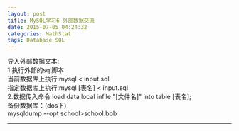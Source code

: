 ```yaml
---
layout: post
title: MySQL学习6-外部数据交流
date: 2015-07-05 04:24:32
categories: MathStat
tags: Database SQL
---
```


导入外部数据文本:   
1.执行外部的sql脚本   
当前数据库上执行:mysql < input.sql  
指定数据库上执行:mysql [表名] < input.sql  
2.数据传入命令 load data local infile "[文件名]" into table [表名];   
备份数据库：(dos下)   
mysqldump --opt school>school.bbb   

---
